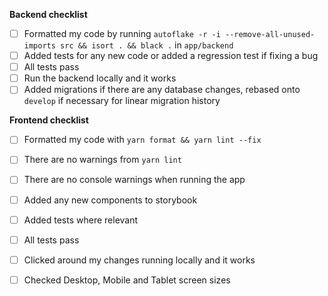 <!---
Please describe the pull request below.
If it closes an issue, make sure to write "closes #1234"
If there is an issue but it isn't completely closed, still refer to the issue number, eg. "part of #1234"
--->


<!---
Checklists - you can remove one that is not applicable (ie. remove backend checklist if you only worked on frontend)
If you need help with any of these, please ask :)
--->
**Backend checklist**
- [ ] Formatted my code by running `autoflake -r -i --remove-all-unused-imports src && isort . && black .` in `app/backend`
- [ ] Added tests for any new code or added a regression test if fixing a bug
- [ ] All tests pass
- [ ] Run the backend locally and it works
- [ ] Added migrations if there are any database changes, rebased onto `develop` if necessary for linear migration history

**Frontend checklist**
- [ ] Formatted my code with `yarn format && yarn lint --fix`
- [ ] There are no warnings from `yarn lint`
- [ ] There are no console warnings when running the app
- [ ] Added any new components to storybook
- [ ] Added tests where relevant
- [ ] All tests pass
- [ ] Clicked around my changes running locally and it works
- [ ] Checked Desktop, Mobile and Tablet screen sizes


<!---
Remember to request review from couchers-org/frontend, couchers-org/@backend or an individual.
Once your code is approved, remember to merge it if you have write access
--->
